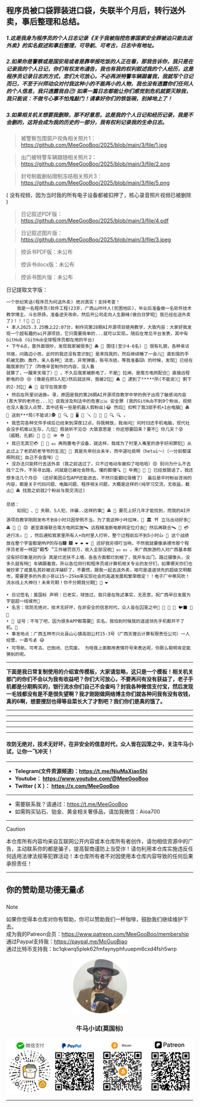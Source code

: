 ## 程序员被口袋罪装进口袋，失联半个月后，转行送外卖，事后整理和总结。

##### 1.这是我身为程序员的个人日志记录《关于我被指控危害国家安全罪被迫只能去送外卖》的实名叙述和事后整理，可导航、可考古，日志中有地址。

##### 2.如果你是警察或是国安局或者是靠举报吃饭的人正在看，那我告诉你，我只是在记录我的个人日记，你们有权发布通告，我也有我的权利叙述我的个人经历，这是程序员记录日志的方式，您们大可放心，不必再派特警车辆跟着我，我就写个日记而已，不至于兴师动众对付我这种小的不能再小的人物，我也没有透露你们任何人的个人信息，我只透露我自己! 如果一篇日志都能让你们感觉到危机就要灭除我，我只能说：不做亏心事不怕鬼敲门！请拿好你们的铁饭碗，别掉地上了！

##### 3.如果相关机关想要我删除，那不好意思，这是我的个人日记和经历记录，我是不会删的，这将会成为我的历史的一部分，我有权利记录我的生命日志。

> 被警察包围窗户视角相关照片1：https://github.com/MeeGooBoo/2025/blob/main/3/file/1.jpg

> 出门被特警车辆跟随相关照片2：https://github.com/MeeGooBoo/2025/blob/main/3/file/2.png

> 封号制裁删帖限制冻结相关照片3：https://github.com/MeeGooBoo/2025/blob/main/3/file/5.png

( 没有视频，因为当时我的所有电子设备都被扣押了，核心录音照片视频已被删除 )

> 日记叙述PDF版：https://github.com/MeeGooBoo/2025/blob/main/3/file/4.pdf

> 日记叙述图片版：https://github.com/MeeGooBoo/2025/blob/main/3/file/3.jpeg

> 控诉书PDF版：未公布
>
> 控诉书docx版：未公布

> 控诉书图片版：未公布

日记提取文字版：

```
⼀个世纪笑话(程序员为何送外卖) 绝对真实！⽀持考查！
	我是⼀名程序员(软件⼯程)23岁，⼴⻄⼭咔咔⼈(贫困地区)，毕业后准备做⼀名软件技术教学博主，⽃志昂扬，准备逆天改命，然后开公司⾛向⼈⽣巅峰(做⽩⽇梦呢🤡 我已经在送外卖了)！！！🥳 🥳 🥰
• 本⼈2025.3.25晚上22:07分，制作完第28期AI开源项⽬使⽤教学，⼤致内容：⼤家好我发现⼀个超有趣的ai开源项⽬，它只需要简单的...就可以实现… 随后在常⻅平台发表，其中有GitHub (GitHub全球程序员都在⽤的平台)
• 下午4点，窗外⾯很吵，发现我家被很多👮 🚔 🚨 围住(⾄少4-6名) 👮 很有礼貌，各种亲访邻居，问路边⼩孩，此时的我还没有意识到👮 是来找我的，然后继续睡了⼀会⼉🤤 直到我的⼿机被⽆数📞 轰炸，亲⼈各种📡 消息，异常弹窗，账号冻结，等我准备回📞 的时候，发现👮 已经在踹我家的⻔了（昨晚⾟苦制作的内容，没⼈看
就算了，⼀醒来天塌了）🤤 ，不久后我家被断电了，不是👮 拉闸，是南⽅电⽹配合👮 直接远程断电的😢 😢 (像是在抓S⼈犯)然后就这样，我被2位👮 🚔 🚨 逮到了*****所(不能说)👮 剩下的2-3位👮 🚔 🚨 驻守在我家😨
• 然后在所⾥训话做✏ 录，原因是我的第28期AI开源项⽬教学中举的例⼦出现了敏感词内容(那⼤学的⽼师也...)👮 说我涉及刑法中的危害🇨🇳 安全罪 (我的GitHub不到9个粉丝，视频也没⼈看没⼈点赞，其中还有⼀些是机器⼈假粉丝)😂 然后👮 扣鸭了我3部⼿机+1台电脑🤣 🚔 🚨 送到***局(不能说)🕵 🔎 🔍 📱 🖥 🔧 🪛 🧰 🔨 🪏 🔍 🔍 。
• 我签完各种⽂件⼿续后已经来到深夜12点，将我释放，我询问👮 何时归还⼿机电脑，现代社会没⼿机难以⽣存，⼏位👮 假装听不⻅😍 ⼤致意思是：你还想要回来？要不🔗 你⼏天？😰 （威鞋、孔鹤）🥿 🧢 🎩 🪖 ⛑ 👕
• 我已⽆其它💳 🪪 💸 💵 再购置电⼦设备，就这样，我成为了村⾥⼈嘴⾥的游⼿好闲罪犯🤣 从此过上了⽼奶奶⽼爷爷的⽣活🧌 🧟 真是先帝创业未半，⽽中道吐痰啊（hetui～）（⼀分前都谋啊阿叔👮 ⾃⼰不会查咩）🤡
• 没办法只能转⾏去送外卖（我之前送过了，只不过电动⻋被扣了哈哈哈）😍 别问为什么不去找个⼯作，不另寻出路，问就是已被社会除名，懂的都懂🔍 🫆 毕竟👮 👮 🔫 已经放狠话了，我还想多活⼏个⽉😍 （还好美团众包APP还能进去，不然只能翻垃圾桶了） 最后是平时粉丝咨询的内容，都是关于代码问题、电脑问题、程序相关问题，⼤概是这样的(纯学习交流，⽆收益，截⽌👮 🚔 找我之前就2个粉丝与我交流过)

总结：
	如拐👶 、👧 失联、S⼈犯、诈骗..这样的事👮 🚔 🚨 要花上好⼏年才能找到，⽽我的AI开源项⽬教学刚刚发布不到8⼩时只因举例不当，为了我这种⼩咔拉咪，🏨 🏛 ⛩ ⽴⻢出动好多🚨 🚔 👮 👮 😍 甚⾄直接联合南⽅电⽹实施🛰 远程精准断电断⽹定位打击👊 然后再联合🛰 🪪 💳 进⾏冻⚠ 📵 ，然后通知我家⾥所有⼈+向村⾥⼈打听，整个过程前后不到5⼩时👍 👮 这个战绩放在整个宇宙都是MVP的存在🎆 🎆 ❤ ❤ ❤ 💯 还好我穷得叮当响，不然我就要像承德市那个程序员⽼哥⼀样因“翻🌎 ”⼯作被罚百万，收⼊全部没收🤤 💵 💵 ，来⼴⻄旅游的⼈对⼴⻄基本都没有好印象是对的😘 真是烂泥扶不上墙，各各⽅⾯都烂到根了，我开⻋出⻔，路过摄像头，没多久就有特🚨 ⻋辆跟着我，所以各位同⾏和程序员或计算机相关专业的友仔们，如果哪天你们也被抄家了或莫名其妙被远洋捕虾了，不要慌，跟我⼀起去送外卖，咱可是遥遥领先的超级⽂明都市，需要更多的外卖⼩哥以15～25km来实现社会的⾼速发展和繁荣稳定！！电⼦⼚中寒⻛吹！流⽔线上⼤神归！未来可期！你不分期我分期🌹 🥳 ❤

• ⽇记签名：莫国标 声明：已⽼实，球放过，我只是在陈述事实，⽆恶意，祝⼴⻄早⽇发展为宇宙超⼀线城市🙇
• 名⾔：攻防⽆绝对，技术⽆好坏，在⾮安全的信息时代，众⼈皆在囚笼之中🐥 🐥 🐤 🐣 🐦⬛ 🦅 🦍
• 🪪 证号：不写了吧，因为很多APP都需要🪪 实名，我怕到时候我的遥遥领先⼿机都开不了机。🙇
• 事发地点：⼴⻄⽟林市兴业县⼭⼼镇⾼⽥公村15-3号（⼴⻄天狸云计算有限责任公司）⼀⼈经营，⼀直亏💰 😅
• 可导航、可考古、已倒闭、已荒废。 为啥我上⾯都⽤表情符号来表达呢，你那么聪明肯定能猜到的呢。
```

****

**下面是我日常复制使用的介绍宣传模板，大家请忽略，这只是一个模板！相关机关部门的你们不会以为我有收益吧？你们大可放心，不要再问有没有获益了，老子手机都是分期购买的，银行流水你们自己不会查吗？封我各种微信支付宝，然后发现一毛钱都没有是不是很失望啊？我才刚刚做网络博主你们就各种问我有没有收钱，真的6啊，想要搜刮也得等韭菜长大了才割吧？我们你们是真的饿了。**

****

****

****

****

****

#### 攻防无绝对，技术无好坏，在非安全的信息时代，众人皆在囚笼之中，关注牛马小试，让你一飞冲天！
 
****

- **Telegram(文件资源频道)：https://t.me/NiuMaXiaoShi**
- **Youtube：  https://www.youtube.com/@MeeGooBoo**
- **Twitter ( X ）：  https://x.com/MeeGooBoo**

****
- 需要联系我？请通过：https://t.me/MeeGooBoo
- 如需购买钻石、铂金、黄金相关奢侈品，请加我微信：Aioa700
****

> [!CAUTION]
>
> 本仓库所有内容均来自互联网公开内容或本仓库所有者创作，请勿相信资源中的广告，主动联系你的都是骗子，提高智商谨防上当受诈！请勿利用本仓库实施违反任何适用法律法规等犯罪活动！本仓库所有者不对因使用本仓库内容导致的任何后果承担责任！

****

## 你的赞助是功德无量💰

> [!NOTE]
>
> 如果你觉得本仓库对你有帮助，你可以赞助我们一杯咖啡，鼓励我们继续维护下去。<br>
> 成为我的Patreon会员：https://www.patreon.com/MeeGooBoo/membership<br> 
> 通过Paypal支持我：https://paypal.me/MoGuoBiao<br>
> 通过比特币支持我：bc1qkwrq5plek62fmfaynyphfuuepm6cxd4fsh5wrp



<p align="center" >
    <img src="https://raw.githubusercontent.com/MeeGooBoo/2025/refs/heads/main/static/imgs/logo.png" width="150">
    <h3 align="center">牛马小试(莫国标)</h3>
    <p align="center">
        <img src="https://raw.githubusercontent.com/MeeGooBoo/2025/refs/heads/main/static/imgs/pays.png">
    </p>
</p>

****  



